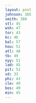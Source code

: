 ```yaml
---
layout: post
johnson: 365
smith: 388
stl: 45
wsh: 47
tor: 43
kc: 46
bal: 57
hou: 51
atl: 48
tb: 49
nyy: 51
lad: 45
pit: 52
sd: 33
phi: 43
cle: 49
bos: 49
min: 45
---
```


